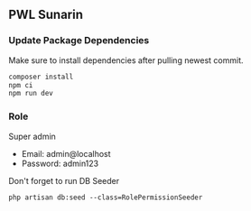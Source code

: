 
## PWL Sunarin

### Update Package Dependencies
Make sure to install dependencies after pulling newest commit.

```sh
composer install
npm ci
npm run dev
```

### Role

Super admin
- Email: admin@localhost
- Password: admin123

Don't forget to run DB Seeder

```
php artisan db:seed --class=RolePermissionSeeder
```
